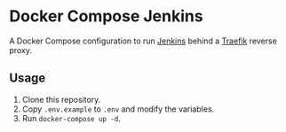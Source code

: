 # Docker Compose Jenkins

A Docker Compose configuration to run [Jenkins](https://jenkins.io/) behind a [Traefik](https://traefik.io/) reverse proxy.

## Usage

1. Clone this repository.
2. Copy `.env.example` to `.env` and modify the variables.
3. Run `docker-compose up -d`.
